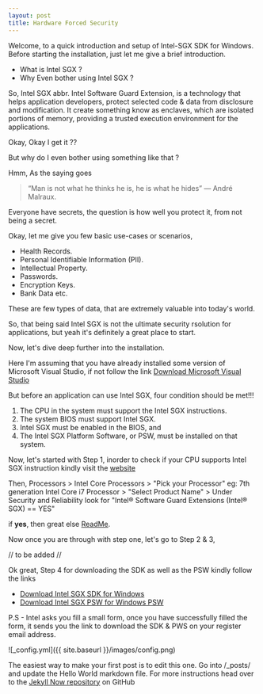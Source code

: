 ```yaml
---
layout: post
title: Hardware Forced Security
---
```

 
Welcome, to a quick introduction and setup of Intel-SGX SDK for Windows. Before starting the installation, just let me give a brief introduction.

* What is Intel SGX ?
* Why Even bother using Intel SGX ?

So, Intel SGX abbr. Intel Software Guard Extension, is a technology that helps application developers, protect selected code & data from disclosure and modification. It create something know as enclaves, which are isolated portions of memory, providing a trusted execution environment for the applications.

Okay, Okay I get it ??

But why do I even bother using something like that ?

Hmm, As the saying goes

> “Man is not what he thinks he is, he is what he hides” ― André Malraux.

Everyone have secrets, the question is how well you protect it, from not being a secret.

Okay, let me give you few basic use-cases or scenarios,

- Health Records.
- Personal Identifiable Information (PII).
- Intellectual Property.
- Passwords.
- Encryption Keys.
- Bank Data etc.

These are few types of data, that are extremely valuable into today's world.  

So, that being said Intel SGX is not the ultimate security rsolution for applications, but yeah it's definitely a great place to start. 

Now, let's dive deep further into the installation.

Here I'm assuming that you have already installed some version of Microsoft Visual Studio, if not follow the link [Download Microsoft Visual Studio](https://visualstudio.microsoft.com/downloads/)

But before an application can use Intel SGX, four condition should be met!!!
1. The CPU in the system must support the Intel SGX instructions.
2. The system BIOS must support Intel SGX.
3. Intel SGX must be enabled in the BIOS, and
4. The Intel SGX Platform Software, or PSW, must be installed on that system.

Now, let's started with Step 1, inorder to check if your CPU supports Intel SGX instruction kindly visit the [website](https://ark.intel.com/)

Then, 
Processors > Intel Core Processors > "Pick your Processor" eg: 7th generation Intel Core i7 Processor > "Select Product Name" > Under Security and Reliability look for "Intel® Software Guard Extensions (Intel® SGX) == YES" 

if __yes__, then great else [ReadMe](https://software.intel.com/en-us/blogs/2016/05/30/usage-of-simulation-mode-in-sgx-enhanced-application).

Now once you are through with step one, let's go to Step 2 & 3, 

// to be added //
 


Ok great, Step 4 for downloading the SDK as well as the PSW kindly follow the links

- [Download Intel SGX SDK for Windows](https://software.intel.com/en-us/sgx-sdk/download)
- [Download Intel SGX PSW for Windows PSW](https://software.intel.com/en-us/sgx-sdk/download)

P.S - Intel asks you fill a small form, once you have successfully filled the form, it sends you the link to download the SDK & PWS on your register email address.


![_config.yml]({{ site.baseurl }}/images/config.png)

The easiest way to make your first post is to edit this one. Go into /_posts/ and update the Hello World markdown file. For more instructions head over to the [Jekyll Now repository](https://github.com/barryclark/jekyll-now) on GitHub